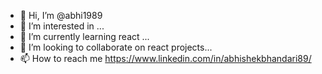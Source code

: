 - 👋 Hi, I’m @abhi1989
- 👀 I’m interested in ...
- 🌱 I’m currently learning react ...
- 💞️ I’m looking to collaborate on react projects...
- 📫 How to reach me https://www.linkedin.com/in/abhishekbhandari89/

<!---
abhi1989/abhi1989 is a ✨ special ✨ repository because its `README.md` (this file) appears on your GitHub profile.
You can click the Preview link to take a look at your changes.
--->
